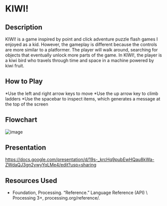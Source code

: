 # KIWI!

## Description

KIWI! is a game inspired by point and click adventure puzzle flash games I enjoyed as a kid. However, the gameplay is different because the controls are more similar to a platformer. The player will walk around, searching for objects that eventually unlock more parts of the game. In KIWI!, the player is a kiwi bird who travels through time and space in a machine powered by kiwi fruit.

## How to Play

*Use the left and right arrow keys to move
*Use the up arrow key to climb ladders
*Use the spacebar to inspect items, which generates a message at the top of the screen

## Flowchart

![image](C:\Users\Karen\Desktop\KiwiGameFlowchart.jpg)

## Presentation

https://docs.google.com/presentation/d/19s-_krcHq9pubEwHQau8kWa-ZWdaQJ3gn2ywyYqLMe4/edit?usp=sharing

## Resources Used

* Foundation, Processing. “Reference.” Language Reference (API)  \ Processing 3+, processing.org/reference/.
